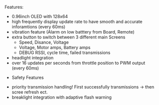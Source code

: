 Features:

- 0.96inch OLED with 128x64
- high frequently display update rate to have smooth and accurate inforamtions (every 60ms)
- vibration feature (Alarm on low batttery from Board, Remote)
- extra button to switch between 3 different main Screens 
  - Speed, Disance, Voltage
  - Voltage, Motor amps, Battery amps
  - DEBUG RSSI, cycle time, failed transmissions
- headlight integration
- over 16 updates per seconds from throttle position to PWM output (every 60ms)

* Safety Features
- priority transmission handling! First successfully transmissions -> then scree refresh ect.
- breaklight integration with adaptive flash warning
